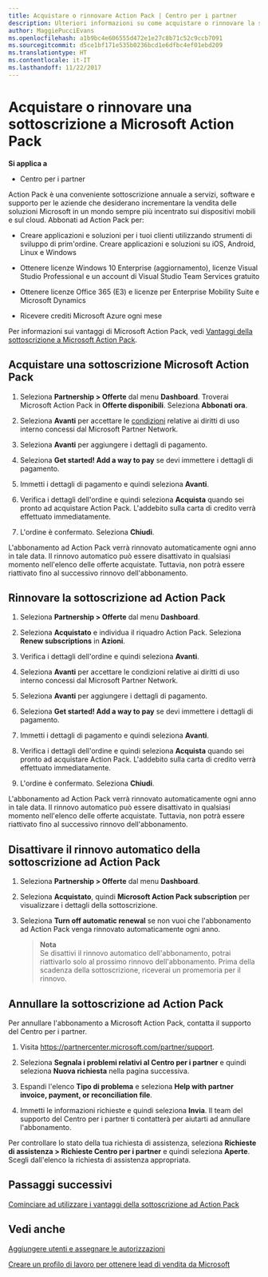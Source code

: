 ```yaml
---
title: Acquistare o rinnovare Action Pack | Centro per i partner
description: Ulteriori informazioni su come acquistare o rinnovare la sottoscrizione a Microsoft Action Pack.
author: MaggiePucciEvans
ms.openlocfilehash: a1b9bc4e606555d472e1e27c8b71c52c9ccb7091
ms.sourcegitcommit: d5ce1bf171e535b0236bcd1e6dfbc4ef01ebd209
ms.translationtype: HT
ms.contentlocale: it-IT
ms.lasthandoff: 11/22/2017
---
```

# <a name="purchase-or-renew-a-microsoft-action-pack-subscription"></a>Acquistare o rinnovare una sottoscrizione a Microsoft Action Pack

**Si applica a**

-  Centro per i partner


Action Pack è una conveniente sottoscrizione annuale a servizi, software e supporto per le aziende che desiderano incrementare la vendita delle soluzioni Microsoft in un mondo sempre più incentrato sui dispositivi mobili e sul cloud. Abbonati ad Action Pack per:

- Creare applicazioni e soluzioni per i tuoi clienti utilizzando strumenti di sviluppo di prim'ordine. Creare applicazioni e soluzioni su iOS, Android, Linux e Windows 

- Ottenere licenze Windows 10 Enterprise (aggiornamento), licenze Visual Studio Professional e un account di Visual Studio Team Services gratuito 

- Ottenere licenze Office 365 (E3) e licenze per Enterprise Mobility Suite e Microsoft Dynamics 

- Ricevere crediti Microsoft Azure ogni mese

Per informazioni sui vantaggi di Microsoft Action Pack, vedi [Vantaggi della sottoscrizione a Microsoft Action Pack](mpn-action-pack-subscription-benefits.md). 


## <a name="purchase-a-microsoft-action-pack-subscription"></a>Acquistare una sottoscrizione Microsoft Action Pack

1. Seleziona **Partnership > Offerte** dal menu **Dashboard**. Troverai Microsoft Action Pack in **Offerte disponibili**. Seleziona **Abbonati ora**. 

2. Seleziona **Avanti** per accettare le [condizioni](https://go.microsoft.com/fwlink/?linkid=842232) relative ai diritti di uso interno concessi dal Microsoft Partner Network.  

3. Seleziona **Avanti** per aggiungere i dettagli di pagamento. 

4. Seleziona **Get started! Add a way to pay** se devi immettere i dettagli di pagamento. 

5. Immetti i dettagli di pagamento e quindi seleziona **Avanti**.

6. Verifica i dettagli dell'ordine e quindi seleziona **Acquista** quando sei pronto ad acquistare Action Pack. L'addebito sulla carta di credito verrà effettuato immediatamente.

7. L'ordine è confermato. Seleziona **Chiudi**.

L'abbonamento ad Action Pack verrà rinnovato automaticamente ogni anno in tale data. Il rinnovo automatico può essere disattivato in qualsiasi momento nell'elenco delle offerte acquistate. Tuttavia, non potrà essere riattivato fino al successivo rinnovo dell'abbonamento. 


## <a name="renew-your-action-pack-subscription"></a>Rinnovare la sottoscrizione ad Action Pack

1. Seleziona **Partnership > Offerte** dal menu **Dashboard**.  

2. Seleziona **Acquistato** e individua il riquadro Action Pack. Seleziona **Renew subscriptions** in **Azioni**.  

3. Verifica i dettagli dell'ordine e quindi seleziona **Avanti**.

4. Seleziona **Avanti** per accettare le condizioni relative ai diritti di uso interno concessi dal Microsoft Partner Network.  

5. Seleziona **Avanti** per aggiungere i dettagli di pagamento. 

6. Seleziona **Get started! Add a way to pay** se devi immettere i dettagli di pagamento. 

7. Immetti i dettagli di pagamento e quindi seleziona **Avanti**.

8. Verifica i dettagli dell'ordine e quindi seleziona **Acquista** quando sei pronto ad acquistare Action Pack. L'addebito sulla carta di credito verrà effettuato immediatamente.

9. L'ordine è confermato. Seleziona **Chiudi**.

L'abbonamento ad Action Pack verrà rinnovato automaticamente ogni anno in tale data. Il rinnovo automatico può essere disattivato in qualsiasi momento nell'elenco delle offerte acquistate. Tuttavia, non potrà essere riattivato fino al successivo rinnovo dell'abbonamento. 


## <a name="turn-off-automatic-action-pack-subscription-renewal"></a>Disattivare il rinnovo automatico della sottoscrizione ad Action Pack

1. Seleziona **Partnership > Offerte** dal menu **Dashboard**. 

2. Seleziona **Acquistato**, quindi **Microsoft Action Pack subscription** per visualizzare i dettagli della sottoscrizione. 

3. Seleziona **Turn off automatic renewal** se non vuoi che l'abbonamento ad Action Pack venga rinnovato automaticamente ogni anno. 

    >**Nota**<br>
    Se disattivi il rinnovo automatico dell'abbonamento, potrai riattivarlo solo al prossimo rinnovo dell'abbonamento. Prima della scadenza della sottoscrizione, riceverai un promemoria per il rinnovo.


## <a name="cancel-your-action-pack-subscription"></a>Annullare la sottoscrizione ad Action Pack

Per annullare l'abbonamento a Microsoft Action Pack, contatta il supporto del Centro per i partner.

1. Visita https://partnercenter.microsoft.com/partner/support.

2. Seleziona **Segnala i problemi relativi al Centro per i partner** e quindi seleziona **Nuova richiesta** nella pagina successiva.

3. Espandi l'elenco **Tipo di problema** e seleziona **Help with partner invoice, payment, or reconciliation file**. 

4. Immetti le informazioni richieste e quindi seleziona **Invia**. Il team del supporto del Centro per i partner ti contatterà per aiutarti ad annullare l'abbonamento.

Per controllare lo stato della tua richiesta di assistenza, seleziona **Richieste di assistenza > Richieste Centro per i partner** e quindi seleziona **Aperte**. Scegli dall'elenco la richiesta di assistenza appropriata.  

 
## <a name="next-steps"></a>Passaggi successivi

[Cominciare ad utilizzare i vantaggi della sottoscrizione ad Action Pack](manage-your-partner-network-benefits.md)


## <a name="see-also"></a>Vedi anche

[Aggiungere utenti e assegnare le autorizzazioni](create-user-accounts-and-set-permissions.md)

[Creare un profilo di lavoro per ottenere lead di vendita da Microsoft](create-a-marketing-profile.md)



